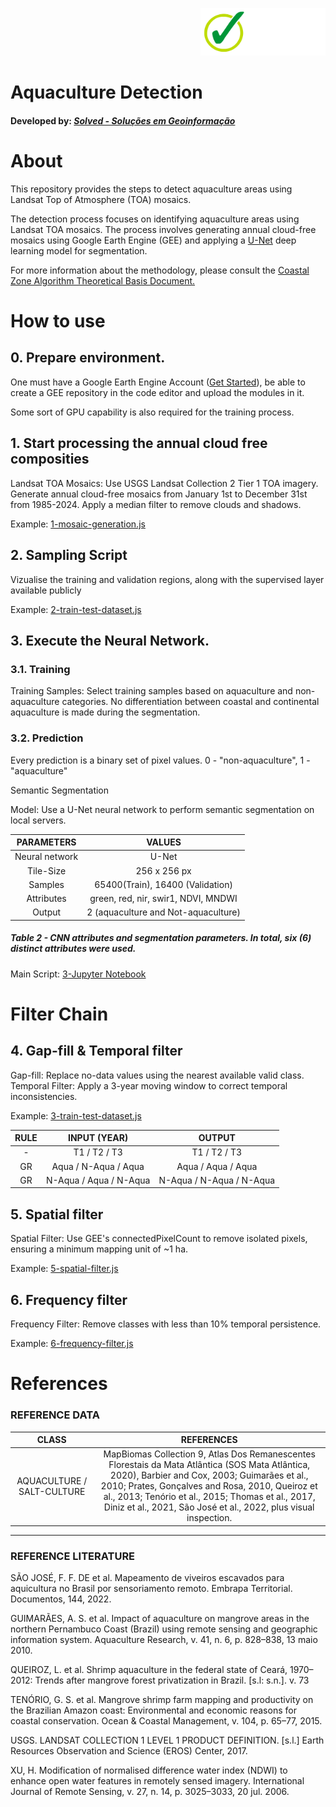 <p align="right">
  <img src="./misc/Solved_ vetor 1.png" width="200">
</p>

# Aquaculture Detection

#### Developed by: _[Solved - Soluções em Geoinformação](https://solved.eco.br)_

# About
This repository provides the steps to detect aquaculture areas using Landsat Top of Atmosphere (TOA) mosaics.

The detection process focuses on identifying aquaculture areas using Landsat TOA mosaics. The process involves generating annual cloud-free mosaics using Google Earth Engine (GEE) and applying a [U-Net](https://arxiv.org/abs/1505.04597) deep learning model for segmentation.

For more information about the methodology, please consult the [Coastal Zone Algorithm Theoretical Basis Document.](https://doi.org/10.58053/MapBiomas/D0UVI6)

# How to use
## 0. Prepare environment.
One must have a Google Earth Engine Account ([Get Started](https://earthengine.google.com)), be able to create a GEE repository in the code editor and upload the modules in it.

Some sort of GPU capability is also required for the training process.


## 1. Start processing the annual cloud free composities
Landsat TOA Mosaics:
        Use USGS Landsat Collection 2 Tier 1 TOA imagery.
        Generate annual cloud-free mosaics from January 1st to December 31st from 1985-2024.
        Apply a median filter to remove clouds and shadows.

Example: [1-mosaic-generation.js](./1-mosaic-generation.js)

## 2. Sampling Script
Vizualise the training and validation regions, along with the supervised layer available publicly

Example: [2-train-test-dataset.js](./2-train-test-dataset.js)

## 3. Execute the Neural Network.
### 3.1. Training
Training Samples:
        Select training samples based on aquaculture and non-aquaculture categories.
        No differentiation between coastal and continental aquaculture is made during the segmentation.

### 3.2. Prediction
Every prediction is a binary set of pixel values. 0 - "non-aquaculture", 1 - "aquaculture"

Semantic Segmentation

Model:
Use a U-Net neural network to perform semantic segmentation on local servers.

| PARAMETERS   |   VALUES|
|:------------:|:-------:|
Neural network | U-Net |
Tile-Size      | 256 x 256 px |
Samples        | 65400(Train), 16400 (Validation)|
Attributes     | green, red, nir, swir1, NDVI, MNDWI|
Output         | 2 (aquaculture and Not-aquaculture)|

##### Table 2 - CNN attributes and segmentation parameters. In total, six (6) distinct attributes were used.

Main Script: [3-Jupyter Notebook](./3-mb10_aquaculture.ipynb)

# Filter Chain
## 4. Gap-fill & Temporal filter
Gap-fill: Replace no-data values using the nearest available valid class.
Temporal Filter: Apply a 3-year moving window to correct temporal inconsistencies.

Example: [3-train-test-dataset.js](./3-train-test-dataset.js)

|RULE| INPUT (YEAR) | OUTPUT|
|:--:|:------------:|:-----:|
| - | T1 / T2 / T3 | T1 / T2 / T3 |
| GR| Aqua / N-Aqua / Aqua | Aqua / Aqua / Aqua |
| GR| N-Aqua / Aqua / N-Aqua | N-Aqua / N-Aqua / N-Aqua

## 5. Spatial filter
Spatial Filter: Use GEE's connectedPixelCount to remove isolated pixels, ensuring a minimum mapping unit of ~1 ha.

Example: [5-spatial-filter.js](./5-spatial-filter.js)

## 6. Frequency filter
Frequency Filter: Remove classes with less than 10% temporal persistence.

Example: [6-frequency-filter.js](./6-frequency-filter.js)

# References
### REFERENCE DATA

|CLASS | REFERENCES|
|:----:|:---------:|
|AQUACULTURE / SALT-CULTURE|MapBiomas Collection 9, Atlas Dos Remanescentes Florestais da Mata Atlântica (SOS Mata Atlântica, 2020), Barbier and Cox, 2003; Guimarães et al., 2010; Prates, Gonçalves and Rosa, 2010, Queiroz et al., 2013; Tenório et al., 2015; Thomas et al., 2017, Diniz et al., 2021, São José et al., 2022, plus visual inspection.


--- 

### REFERENCE LITERATURE
SÃO JOSÉ, F. F. DE et al. Mapeamento de viveiros escavados para aquicultura no Brasil por sensoriamento remoto. Embrapa Territorial. Documentos, 144, 2022.

GUIMARÃES, A. S. et al. Impact of aquaculture on mangrove areas in the northern Pernambuco Coast (Brazil) using remote sensing and geographic information system. Aquaculture Research, v. 41, n. 6, p. 828–838, 13 maio 2010. 

QUEIROZ, L. et al. Shrimp aquaculture in the federal state of Ceará, 1970–2012: Trends after mangrove forest privatization in Brazil. [s.l: s.n.]. v. 73

TENÓRIO, G. S. et al. Mangrove shrimp farm mapping and productivity on the Brazilian Amazon coast: Environmental and economic reasons for coastal conservation. Ocean & Coastal Management, v. 104, p. 65–77, 2015. 

USGS. LANDSAT COLLECTION 1 LEVEL 1 PRODUCT DEFINITION. [s.l.] Earth Resources Observation and Science (EROS) Center, 2017. 

XU, H. Modification of normalised difference water index (NDWI) to enhance open water features in remotely sensed imagery. International Journal of Remote Sensing, v. 27, n. 14, p. 3025–3033, 20 jul. 2006. 
 
